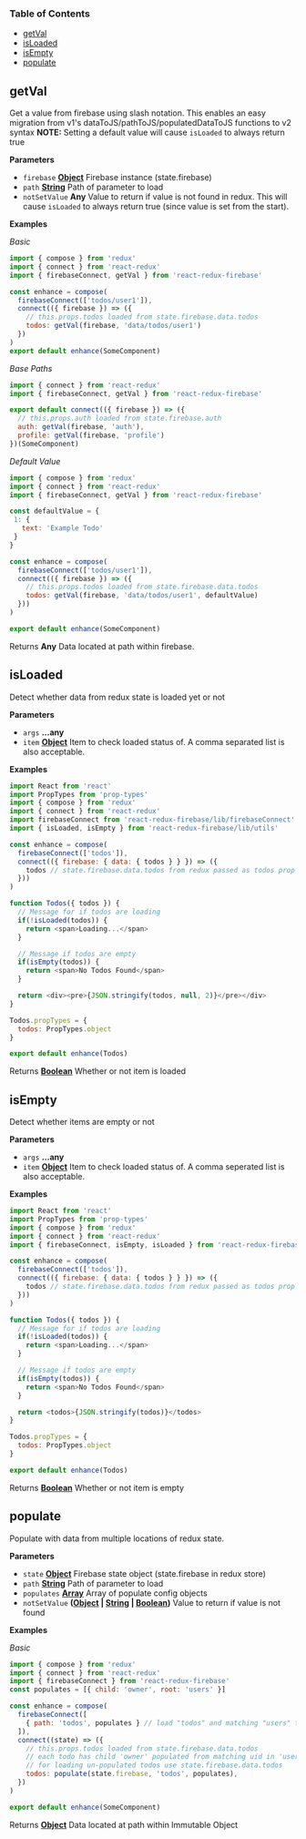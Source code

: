 <!-- Generated by documentation.js. Update this documentation by updating the source code. -->

### Table of Contents

-   [getVal](#getval)
-   [isLoaded](#isloaded)
-   [isEmpty](#isempty)
-   [populate](#populate)

## getVal

Get a value from firebase using slash notation.  This enables an easy
migration from v1's dataToJS/pathToJS/populatedDataToJS functions to v2 syntax
**NOTE:** Setting a default value will cause `isLoaded` to always return true

**Parameters**

-   `firebase` **[Object](https://developer.mozilla.org/docs/Web/JavaScript/Reference/Global_Objects/Object)** Firebase instance (state.firebase)
-   `path` **[String](https://developer.mozilla.org/docs/Web/JavaScript/Reference/Global_Objects/String)** Path of parameter to load
-   `notSetValue` **Any** Value to return if value is not
    found in redux. This will cause `isLoaded` to always return true (since
    value is set from the start).

**Examples**

_Basic_

```javascript
import { compose } from 'redux'
import { connect } from 'react-redux'
import { firebaseConnect, getVal } from 'react-redux-firebase'

const enhance = compose(
  firebaseConnect(['todos/user1']),
  connect(({ firebase }) => ({
    // this.props.todos loaded from state.firebase.data.todos
    todos: getVal(firebase, 'data/todos/user1')
  })
)
export default enhance(SomeComponent)
```

_Base Paths_

```javascript
import { connect } from 'react-redux'
import { firebaseConnect, getVal } from 'react-redux-firebase'

export default connect(({ firebase }) => ({
  // this.props.auth loaded from state.firebase.auth
  auth: getVal(firebase, 'auth'),
  profile: getVal(firebase, 'profile')
})(SomeComponent)
```

_Default Value_

```javascript
import { compose } from 'redux'
import { connect } from 'react-redux'
import { firebaseConnect, getVal } from 'react-redux-firebase'

const defaultValue = {
 1: {
   text: 'Example Todo'
 }
}

const enhance = compose(
  firebaseConnect(['todos/user1']),
  connect(({ firebase }) => ({
    // this.props.todos loaded from state.firebase.data.todos
    todos: getVal(firebase, 'data/todos/user1', defaultValue)
  }))
)

export default enhance(SomeComponent)
```

Returns **Any** Data located at path within firebase.

## isLoaded

Detect whether data from redux state is loaded yet or not

**Parameters**

-   `args` **...any** 
-   `item` **[Object](https://developer.mozilla.org/docs/Web/JavaScript/Reference/Global_Objects/Object)** Item to check loaded status of. A comma separated
    list is also acceptable.

**Examples**

```javascript
import React from 'react'
import PropTypes from 'prop-types'
import { compose } from 'redux'
import { connect } from 'react-redux'
import firebaseConnect from 'react-redux-firebase/lib/firebaseConnect'
import { isLoaded, isEmpty } from 'react-redux-firebase/lib/utils'

const enhance = compose(
  firebaseConnect(['todos']),
  connect(({ firebase: { data: { todos } } }) => ({
    todos // state.firebase.data.todos from redux passed as todos prop
  }))
)

function Todos({ todos }) {
  // Message for if todos are loading
  if(!isLoaded(todos)) {
    return <span>Loading...</span>
  }

  // Message if todos are empty
  if(isEmpty(todos)) {
    return <span>No Todos Found</span>
  }

  return <div><pre>{JSON.stringify(todos, null, 2)}</pre></div>
}

Todos.propTypes = {
  todos: PropTypes.object
}

export default enhance(Todos)
```

Returns **[Boolean](https://developer.mozilla.org/docs/Web/JavaScript/Reference/Global_Objects/Boolean)** Whether or not item is loaded

## isEmpty

Detect whether items are empty or not

**Parameters**

-   `args` **...any** 
-   `item` **[Object](https://developer.mozilla.org/docs/Web/JavaScript/Reference/Global_Objects/Object)** Item to check loaded status of. A comma seperated list
    is also acceptable.

**Examples**

```javascript
import React from 'react'
import PropTypes from 'prop-types'
import { compose } from 'redux'
import { connect } from 'react-redux'
import { firebaseConnect, isEmpty, isLoaded } from 'react-redux-firebase'

const enhance = compose(
  firebaseConnect(['todos']),
  connect(({ firebase: { data: { todos } } }) => ({
    todos // state.firebase.data.todos from redux passed as todos prop
  }))
)

function Todos({ todos }) {
  // Message for if todos are loading
  if(!isLoaded(todos)) {
    return <span>Loading...</span>
  }

  // Message if todos are empty
  if(isEmpty(todos)) {
    return <span>No Todos Found</span>
  }

  return <todos>{JSON.stringify(todos)}</todos>
}

Todos.propTypes = {
  todos: PropTypes.object
}

export default enhance(Todos)
```

Returns **[Boolean](https://developer.mozilla.org/docs/Web/JavaScript/Reference/Global_Objects/Boolean)** Whether or not item is empty

## populate

Populate with data from multiple locations of redux state.

**Parameters**

-   `state` **[Object](https://developer.mozilla.org/docs/Web/JavaScript/Reference/Global_Objects/Object)** Firebase state object (state.firebase in redux store)
-   `path` **[String](https://developer.mozilla.org/docs/Web/JavaScript/Reference/Global_Objects/String)** Path of parameter to load
-   `populates` **[Array](https://developer.mozilla.org/docs/Web/JavaScript/Reference/Global_Objects/Array)** Array of populate config objects
-   `notSetValue` **([Object](https://developer.mozilla.org/docs/Web/JavaScript/Reference/Global_Objects/Object) \| [String](https://developer.mozilla.org/docs/Web/JavaScript/Reference/Global_Objects/String) \| [Boolean](https://developer.mozilla.org/docs/Web/JavaScript/Reference/Global_Objects/Boolean))** Value to return if value is not found

**Examples**

_Basic_

```javascript
import { compose } from 'redux'
import { connect } from 'react-redux'
import { firebaseConnect } from 'react-redux-firebase'
const populates = [{ child: 'owner', root: 'users' }]

const enhance = compose(
  firebaseConnect([
    { path: 'todos', populates } // load "todos" and matching "users" to redux
  ]),
  connect((state) => ({
    // this.props.todos loaded from state.firebase.data.todos
    // each todo has child 'owner' populated from matching uid in 'users' root
    // for loading un-populated todos use state.firebase.data.todos
    todos: populate(state.firebase, 'todos', populates),
  })
)

export default enhance(SomeComponent)
```

Returns **[Object](https://developer.mozilla.org/docs/Web/JavaScript/Reference/Global_Objects/Object)** Data located at path within Immutable Object
